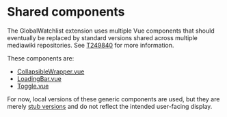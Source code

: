 # Shared components

The GlobalWatchlist extension uses multiple Vue components that should eventually be replaced by
standard versions shared across multiple mediawiki repositories.
See [T249840](https://phabricator.wikimedia.org/T249840) for more information.

These components are:

* [CollapsibleWrapper.vue](./CollapsibleWrapper.vue)
* [LoadingBar.vue](./LoadingBar.vue)
* [Toggle.vue](./Toggle.vue)

For now, local versions of these generic components are used, but they are merely
[stub versions](https://en.wikipedia.org/wiki/Method_stub) and do not reflect the intended
user-facing display.
